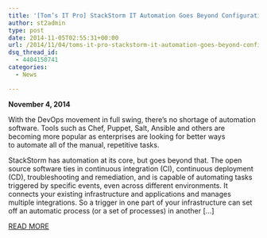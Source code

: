 ```yaml
---
title: '[Tom’s IT Pro] StackStorm IT Automation Goes Beyond Configuration Management'
author: st2admin
type: post
date: 2014-11-05T02:55:31+00:00
url: /2014/11/04/toms-it-pro-stackstorm-it-automation-goes-beyond-configuration-management/
dsq_thread_id:
  - 4404150741
categories:
  - News

---
```

**November 4, 2014**

With the DevOps movement in full swing, there&#8217;s no shortage of automation software. Tools such as Chef, Puppet, Salt, Ansible and others are becoming more popular as enterprises are looking for better ways to automate all of the manual, repetitive tasks.

StackStorm has automation at its core, but goes beyond that. The open source software ties in continuous integration (CI), continuous deployment (CD), troubleshooting and remediation, and is capable of automating tasks triggered by specific events, even across different environments. It connects your existing infrastructure and applications and manages multiple integrations. So a trigger in one part of your infrastructure can set off an automatic process (or a set of processes) in another [&#8230;]

<a href="http://www.tomsitpro.com/articles/stackstorm-automation-devops,1-2315.html" target="_blank">READ MORE</a>